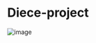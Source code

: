# Diece-project
![image](https://user-images.githubusercontent.com/90134084/185388629-836b725e-45a5-4182-950c-1585acbaf056.png)
